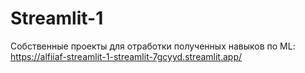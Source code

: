 # Streamlit-1

Собственные проекты для отработки полученных навыков по ML:
https://alfiiaf-streamlit-1-streamlit-7gcyyd.streamlit.app/
